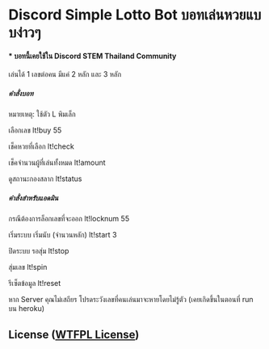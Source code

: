 # Discord Simple Lotto Bot บอทเล่นหวยแบบง่าวๆ

#### * บอทนี้เคยใช้ใน Discord STEM Thailand Community
เล่นได้ 1 เลขต่อคน มีแค่ 2 หลัก และ 3 หลัก

##### คำสั่งบอท
หมายเหตุ: ใช้ตัว L พิมเล็ก

เลือกเลข
lt!buy 55

เช็คหวยที่เลือก
lt!check

เช็คจำนวนผู้ที่เล่นทั้งหมด
lt!amount

ดูสถานะกองสลาก
lt!status

##### คำสั่งสำหรับแอดมิน

กรณีต้องการล็อกเลขที่จะออก
lt!locknum 55

เริ่มระบบ เริ่มนับ (จำนวนหลัก)
lt!start 3

ปิดระบบ รอสุ่ม
lt!stop

สุ่มเลข
lt!spin

รีเซ็ตข้อมูล
lt!reset

หาก Server คุณไม่เสถียร โปรดระวังเลขที่คนเล่นมาจะหายโดยไม่รู้ตัว
(เคยเกิดขึ้นในตอนที่ run บน heroku)
## License ([WTFPL License](https://en.wikipedia.org/wiki/WTFPL))

